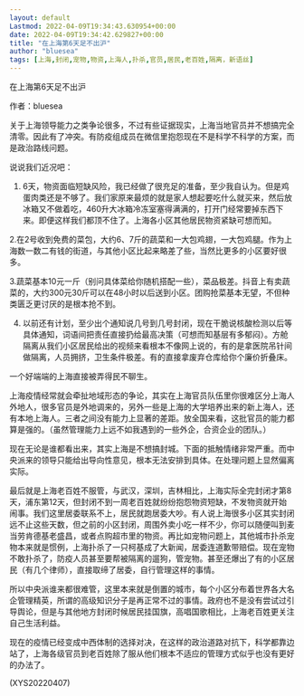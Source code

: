 ```yaml
---
layout: default
Lastmod: 2022-04-09T19:34:43.630954+00:00
date: 2022-04-09T19:34:42.629827+00:00
title: "在上海第6天足不出沪"
author: "bluesea"
tags: [上海,封闭,宠物,物资,上海人,扑杀,官员,居民,老百姓,隔离，新语丝]
---
```


在上海第6天足不出沪

作者：bluesea

关于上海领导能力之类争论很多，不过有些证据现实，上海当地官员并不想搞完全清零。因此有了冲突。有防疫组成员在微信里抱怨现在不是科学不科学的方案，而是政治路线问题。

说说我们近况吧：

1. 6天，物资面临短缺风险，我已经做了很充足的准备，至少我自认为。但是鸡蛋肉类还是不够了。我们家原来最烦的就是家人想起要吃什么就买来，然后放冰箱又不做着吃，460升大冰箱冷冻室塞得满满的，打开门经常要掉东西下来。即便这样我们都顶不住了。上海各小区其他居民物资紧缺可想而知。

2.在2号收到免费的菜包，大约6、7斤的蔬菜和一大包鸡翅，一大包鸡腿。作为上海数一数二有钱的街道，与其他小区比起来略差了些，当然比更多的小区要好很多。

3.蔬菜基本10元一斤（别问具体菜给你随机搭配一些），菜品极差。抖音上有卖蔬菜的，大约300元30斤可以在48小时以后送到小区。团购抢菜基本无望，不但种类匮乏更讨厌的是根本抢不到。

4. 以前还有计划，至少出个通知说几号到几号封闭，现在干脆说核酸检测以后等具体通知，词语间把责任直接扔给最高决策（可想而知基层有多郁闷）。方舱隔离从我们小区居民给出的视频来看根本不像网上说的，有的是拿医院吊针间做隔离，人员拥挤，卫生条件极差。有的直接拿废弃仓库给你个廉价折叠床。

一个好端端的上海直接被弄得民不聊生。

上海疫情经常就会牵扯地域形态的争论，其实在上海官员队伍里你很难区分上海人外地人，很多官员是外地调来的，另外一些是上海的大学培养出来的新上海人，还有本地上海人。三者之间没有能力上显著的差距。放全国来看，这批官员的能力都算是强的。（虽然管理能力上远不如我遇到的一些外企，合资企业的团队。）

现在无论是谁都看出来，其实上海是不想搞封城。下面的抵触情绪非常严重。而中央派来的领导只能给出导向性意见，根本无法安排到具体。在处理问题上显然偏离实际。

最后就是上海老百姓不服管，与武汉，深圳，吉林相比，上海实际全完封闭才第8天，浦东第12天，但封闭不到一周老百姓就纷纷抱怨物资短缺，不发物资就开始闹事。我们这里居委联系不上，居民就跑居委大吵。有人说上海很多小区其实封闭远不止这些天数，但之前的小区封闭，周围外卖小吃一样不少，你可以随便叫到麦当劳肯德基老盛昌，或者点购超市里的物资。再比如宠物问题上，其他城市扑杀宠物本来就是惯例，上海扑杀了一只柯基成了大新闻，居委连道歉带赔偿。现在宠物不敢扑杀了，防疫人员甚至要帮被隔离的遛狗，管宠物。甚至还爆出了有的小区居民（有几个律师），直接取缔了居委，自行管理这样的事情。

所以中央派谁来都很难管，这里本来就是倒置的城市，每个小区分布着世界各大名企管理精英，所谓的高级知识分子是再正常不过的事情。政府也不是没有尝试过引导舆论，但是与其他地方封闭时候居民挂国旗，高唱国歌相比，上海老百姓更关注自己生活利益。

现在的疫情已经变成中西体制的选择对决，在这样的政治道路对抗下，科学都靠边站了，上海各级官员到老百姓除了服从他们根本不适应的管理方式似乎也没有更好的办法了。

(XYS20220407)

